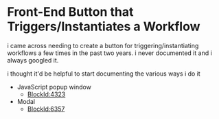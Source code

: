 # Front-End Button that Triggers/Instantiates a Workflow
i came across needing to create a button for triggering/instantiating workflows a few times in the past two years. i never documented it and i always googled it.

i thought it'd be helpful to start documenting the various ways i do it

- JavaScript popup window
  - [BlockId:4323](./BlockId4323.lava)
- Modal
  - [BlockId:6357](../../Block-DynamicData/Report_LifeGroups_PageId4798/BlockId6357-FormattedOutput.lava)
